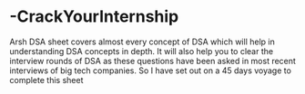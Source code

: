 # -CrackYourInternship
Arsh DSA sheet covers almost every concept of DSA which will help in understanding DSA concepts in depth. It will also help you to clear the interview rounds of DSA as these questions have been asked in most recent interviews of big tech companies. So I have set out on a 45 days voyage to complete this sheet
